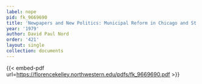 ```yaml
---
label: nope
pid: fk_9669690
title: 'Newpapers and New Politics: Municipal Reform in Chicago and St. Louis, 1890-1900'
year: '1979'
author: David Paul Nord
order: '421'
layout: single
collection: documents
---
```



{{< embed-pdf url=https://florencekelley.northwestern.edu/pdfs/fk_9669690.pdf >}}